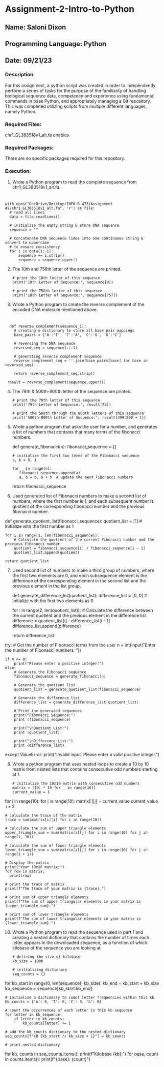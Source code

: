 # Assignment-2-Intro-to-Python
## Name: Saloni Dixon 
## Programming Language: Python
## Date: 09/21/23 
### Description 
For this assignment, a python script was created in order to independently perform a series of tasks for the purpose of the familiarity of handling biological sequence data, competency and experience using fundamental commands in base Python, and appropriately managing a Git repository. This was completed utilizing scripts from multiple different languages, namely Python. 

### Required Files: 

chr1_GL383518v1_alt.fa enables 

### Required Packages: 
There are no specific packages required for this repository. 

### Execution: 
1. Wrote a Python program to read the complete sequence from chr1_GL383518v1_alt.fa.
#
    with open("OneDrive/Desktop/INFO-B 473/Assignment #2/chr1_GL383518v1_alt.fa", 'r') as file:
      # read all lines
      data = file.readlines()
    
      # initialize the empty string & store DNA sequence
      sequence = ""
    
      # concatenate DNA sequence lines into one continuous string & convert to uppercase 
      # to ensure consistency
      for i in data[1:-1]:
          sequence += i.strip()
          sequence = sequence.upper()

2. The 10th and 758th letter of the sequence are printed.

       # print the 10th letter of this sequence
       print('10th Letter of Sequence:', sequence[9])

       # print the 758th letter of this sequence
       print('10th Letter of Sequence:', sequence[757])

3. Wrote a Python program to create the reverse complement of the encoded DNA molecule mentioned above.
# 
      def reverse_complement(sequence_1):
        # creating a dictionary to store all base pair mappings
        base_pairs = {'A':'T', 'T':'A', 'C':'G', 'G':'C'}
    
        # reversing the DNA sequence
        reversed_seq = sequence[::-1]
    
        # generating reverse complement sequence
        reverse_complement_seq = ''.join(base_pairs[base] for base in reversed_seq)
    
        return reverse_complement_seq.strip()

     result = reverse_complement(sequence.upper())

4. The 79th & 500th-800th letter of the sequence are printed. 

       # print the 79th letter of this sequence
       print('79th Letter of Sequence:', result[78])

       # print the 500th through the 800th letters of this sequence
       print('500th-800th Letter of Sequence:', result[499:800 + 1])

5.  Wrote a python program that asks the user for a number, and generates a list of numbers that contains that many terms of the fibonacci numbers.

    def generate_fibonacci(n):
        fibonacci_sequence = []

        # initialize the first two terms of the Fibonacci sequence
        a, b = 0, 1

        for _ in range(n):
           fibonacci_sequence.append(a)
           a, b = b, a + b  # update the next Fibonacci numbers

     return fibonacci_sequence

7. Used generated list of Fibonacci numbers to make a second list of numbers, where the first number is 1, and each subsequent number is quotient of the corresponding fibonacci number and the previous fibonacci number.

def generate_quotient_list(fibonacci_sequence):
    quotient_list = [1]  # Initialize with the first number as 1

    for i in range(1, len(fibonacci_sequence)):
        # Calculate the quotient of the current Fibonacci number and the previous Fibonacci number
        quotient = fibonacci_sequence[i] / fibonacci_sequence[i - 1]
        quotient_list.append(quotient)

    return quotient_list

7. Used second list of numbers to make a third group of numbers, where the first two elements are 0, and each subsequence element is the difference of the corresponding element in the second list and the previous element in the list group. 

    def generate_difference_list(quotient_list):
    difference_list = [0, 0]  # Initialize with the first two elements as 0

    for i in range(2, len(quotient_list)):
        # Calculate the difference between the current quotient and the previous element in the difference list
        difference = quotient_list[i] - difference_list[i - 1]
        difference_list.append(difference)

    return difference_list

try:
    # Get the number of Fibonacci terms from the user
    n = int(input("Enter the number of Fibonacci numbers: "))

    if n <= 0:
        print("Please enter a positive integer!")
    else:
        # Generate the Fibonacci sequence
        fibonacci_sequence = generate_fibonacci(n)

        # Generate the quotient list
        quotient_list = generate_quotient_list(fibonacci_sequence)

        # Generate the difference list
        difference_list = generate_difference_list(quotient_list)

        # Print the generated sequences
        print("Fibonacci Sequence:") 
        print (fibonacci_sequence)

        print("\nQuotient List:")
        print (quotient_list)

        print("\nDifference List:") 
        print (difference_list)

except ValueError:
    print("Invalid input. Please enter a valid positive integer.")

8. Wrote a python program that uses nested loops to create a 10 by 10 matrix from nested lists that contains consecutive odd numbers starting at 1.

       # initialize the 10x10 matrix with consecutive odd numbers
       matrix = [[0] * 10 for _ in range(10)]
       current_value = 1

for i in range(10):
    for j in range(10):
        matrix[i][j] = current_value
        current_value += 2

    # calculate the trace of the matrix
    trace = sum(matrix[i][i] for i in range(10))

    # calculate the sum of upper triangle elements
    upper_triangle_sum = sum(matrix[i][j] for i in range(10) for j in range(i, 10))

    # calculate the sum of lower triangle elements
    lower_triangle_sum = sum(matrix[i][j] for i in range(10) for j in range(i + 1))

    # Display the matrix
    print("Your 10x10 matrix:")
    for row in matrix:
      print(row)

    # print the trace of matrix
    print(f"The trace of your matrix is {trace}.")

    # print sum of upper triangle elements
    print(f"The sum of upper triangular elements in your matrix is {upper_triangle_sum}.")

    # print sum of lower triangle elements
    print(f"The sum of lower triangular elements in your matrix is {lower_triangle_sum}.")

10. Wrote a Python program to read the sequence used in part 1 and creating a nested dictionary that contains the number of times each letter appears in the downloaded sequence, as a function of which kilobase of the sequence you are looking at.

        # defining the size of kilobase
        kb_size = 1000

        # initializing dictionary
        seq_counts = {}

for kb_start in range(0, len(sequence), kb_size):
      kb_end = kb_start + kb_size
      kb_sequence = sequence[kb_start:kb_end]

    # initialize a dictionary to count letter frequencies within this kb
    kb_counts = {'A': 0, 'T': 0, 'C': 0, 'G': 0}

    # count the occurrences of each letter in this kb sequence
    for letter in kb_sequence:
        if letter in kb_counts:
            kb_counts[letter] += 1

    # add the kb_counts dictionary to the nested dictionary
    seq_counts[f"KB {kb_start // kb_size + 1}"] = kb_counts

    # print nested dictionary
for kb, counts in seq_counts.items():
    print(f"Kilobase {kb}:")
    for base, count in counts.items():
        print(f"{base}: {count}")
